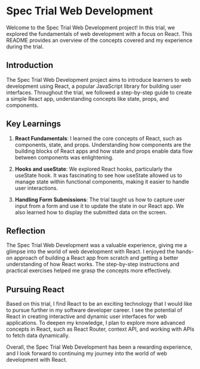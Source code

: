 # Spec Trial Web Development

Welcome to the Spec Trial Web Development project! In this trial, we explored the fundamentals of web development with a focus on React. This README provides an overview of the concepts covered and my experience during the trial.

## Introduction

The Spec Trial Web Development project aims to introduce learners to web development using React, a popular JavaScript library for building user interfaces. Throughout the trial, we followed a step-by-step guide to create a simple React app, understanding concepts like state, props, and components.

## Key Learnings

1. **React Fundamentals**: I learned the core concepts of React, such as components, state, and props. Understanding how components are the building blocks of React apps and how state and props enable data flow between components was enlightening.

2. **Hooks and useState**: We explored React hooks, particularly the useState hook. It was fascinating to see how useState allowed us to manage state within functional components, making it easier to handle user interactions.

3. **Handling Form Submissions**: The trial taught us how to capture user input from a form and use it to update the state in our React app. We also learned how to display the submitted data on the screen.

## Reflection

The Spec Trial Web Development was a valuable experience, giving me a glimpse into the world of web development with React. I enjoyed the hands-on approach of building a React app from scratch and getting a better understanding of how React works. The step-by-step instructions and practical exercises helped me grasp the concepts more effectively.

## Pursuing React

Based on this trial, I find React to be an exciting technology that I would like to pursue further in my software developer career. I see the potential of React in creating interactive and dynamic user interfaces for web applications. To deepen my knowledge, I plan to explore more advanced concepts in React, such as React Router, context API, and working with APIs to fetch data dynamically.

Overall, the Spec Trial Web Development has been a rewarding experience, and I look forward to continuing my journey into the world of web development with React.